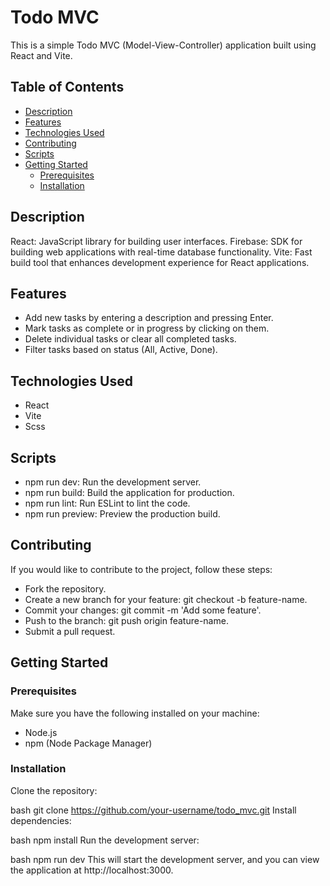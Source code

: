 # Todo MVC

This is a simple Todo MVC (Model-View-Controller) application built using React and Vite.

## Table of Contents

- [Description](#description)
- [Features](#features)
- [Technologies Used](#technologies-used)
- [Contributing](#contributing)
- [Scripts](#scripts)
- [Getting Started](#getting-started)
  - [Prerequisites](#prerequisites)
  - [Installation](#installation)

## Description

React: JavaScript library for building user interfaces.
Firebase: SDK for building web applications with real-time database functionality.
Vite: Fast build tool that enhances development experience for React applications.

## Features

- Add new tasks by entering a description and pressing Enter.
- Mark tasks as complete or in progress by clicking on them.
- Delete individual tasks or clear all completed tasks.
- Filter tasks based on status (All, Active, Done).


## Technologies Used

- React
- Vite
- Scss


## Scripts

- npm run dev: Run the development server.
- npm run build: Build the application for production.
- npm run lint: Run ESLint to lint the code.
- npm run preview: Preview the production build.

## Contributing

If you would like to contribute to the project, follow these steps:

- Fork the repository.
- Create a new branch for your feature: git checkout -b feature-name.
- Commit your changes: git commit -m 'Add some feature'.
- Push to the branch: git push origin feature-name.
- Submit a pull request.

## Getting Started

### Prerequisites

Make sure you have the following installed on your machine:

- Node.js
- npm (Node Package Manager)

### Installation

Clone the repository:

bash
git clone https://github.com/your-username/todo_mvc.git
Install dependencies:

bash
npm install
Run the development server:

bash
npm run dev
This will start the development server, and you can view the application at http://localhost:3000.



